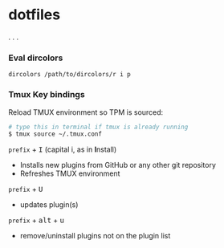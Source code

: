# dotfiles
. . . 

### Eval dircolors
`dircolors /path/to/dircolors/r i p`

### Tmux Key bindings
Reload TMUX environment so TPM is sourced:

```bash
# type this in terminal if tmux is already running
$ tmux source ~/.tmux.conf
```

`prefix` + <kbd>I</kbd> (capital i, as in **I**nstall)
- Installs new plugins from GitHub or any other git repository
- Refreshes TMUX environment

`prefix` + <kbd>U</kbd>
- updates plugin(s)

`prefix` + <kbd>alt</kbd> + <kbd>u</kbd>
- remove/uninstall plugins not on the plugin list
